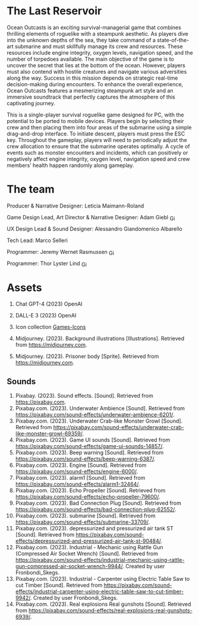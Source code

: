 # The Last Reservoir
Ocean Outcasts is an exciting survival-managerial game that combines thrilling elements of roguelike with a steampunk aesthetic. As players dive into the unknown depths of the sea, they take command of a state-of-the-art submarine and must skillfully manage its crew and resources. These resources include engine integrity, oxygen levels, navigation speed, and the number of torpedoes available. The main objective of the game is to uncover the secret that lies at the bottom of the ocean. However, players must also contend with hostile creatures and navigate various adversities along the way. Success in this mission depends on strategic real-time decision-making during encounters. To enhance the overall experience, Ocean Outcasts features a mesmerizing steampunk art style and an immersive soundtrack that perfectly captures the atmosphere of this captivating journey.

This is a single-player survival roguelike game designed for PC, with the potential to be ported to mobile devices. Players begin by selecting their crew and then placing them into four areas of the submarine using a simple drag-and-drop interface. To initiate descent, players must press the ESC key. Throughout the gameplay, players will need to periodically adjust the crew allocation to ensure that the submarine operates optimally. A cycle of events such as monster encounters and incidents, which can positively or negatively affect engine integrity, oxygen level, navigation speed and crew members’ health happen randomly along gameplay.
# The team
Producer & Narrative Designer: Leticia Maimann-Roland

Game Design Lead, Art Director & Narrative Designer: Adam Giebl [<img src="https://skillicons.dev/icons?i=github" alt="GitHub Icon" style="vertical-align: middle; height: 1em;">](https://github.com/adamgiebl)

UX Design Lead & Sound Designer: Alessandro Giandomenico Albarello

Tech Lead: Marco Selleri

Programmer: Jeremy Wernet Rasmussen [<img src="https://skillicons.dev/icons?i=github" alt="GitHub Icon" style="vertical-align: middle; height: 1em;">](https://github.com/Aquanarga)

Programmer: Thor Lyster Lind [<img src="https://skillicons.dev/icons?i=github" alt="GitHub Icon" style="vertical-align: middle; height: 1em;">](https://github.com/ThorLL)


# Assets
1. Chat GPT-4 (2023) OpenAI
2. DALL-E 3 (2023) OpenAI
3. Icon collection [Games-Icons](https://games-icon.net)

4. Midjourney. (2023). Background illustrations [Illustrations]. Retrieved from https://midjourney.com.
5. Midjourney. (2023). Prisoner body [Sprite]. Retrieved from https://midjourney.com.

## Sounds
1. Pixabay. (2023). Sound effects. [Sound]. Retrieved from https://pixabay.com. 
2. Pixabay.com. (2023). Underwater Ambience [Sound]. Retrieved from https://pixabay.com/sound-effects/underwater-ambience-6201/. 
3. Pixabay.com. (2023). Underwater Crab-like Monster Growl [Sound]. Retrieved from https://pixabay.com/sound-effects/underwater-crab-like-monster-growl-69359/. 
4. Pixabay.com. (2023). Game UI sounds [Sound]. Retrieved from https://pixabay.com/sound-effects/game-ui-sounds-14857/. 
5. Pixabay.com. (2023). Beep warning [Sound]. Retrieved from https://pixabay.com/sound-effects/beep-warning-6387/. 
6. Pixabay.com. (2023). Engine [Sound]. Retrieved from https://pixabay.com/sound-effects/engine-6000/. 
7. Pixabay.com. (2023). alarm1 [Sound]. Retrieved from https://pixabay.com/sound-effects/alarm1-32464/. 
8. Pixabay.com. (2023). Echo Propeller [Sound]. Retrieved from https://pixabay.com/sound-effects/echo-propeller-79600/. 
9. Pixabay.com. (2023). Bad Connection Plug [Sound]. Retrieved from https://pixabay.com/sound-effects/bad-connection-plug-62552/. 
10. Pixabay.com. (2023). submarine [Sound]. Retrieved from https://pixabay.com/sound-effects/submarine-33709/. 
11. Pixabay.com. (2023). depressurized and pressurized air tank ST [Sound]. Retrieved from https://pixabay.com/sound-effects/depressurized-and-pressurized-air-tank-st-90484/. 
12. Pixabay.com. (2023). Industrial - Mechanic using Rattle Gun (Compressed Air Socket Wrench) [Sound]. Retrieved from https://pixabay.com/sound-effects/industrial-mechanic-using-rattle-gun-compressed-air-socket-wrench-9944/. Created by user Fronbondi_Skegs. 
13. Pixabay.com. (2023). Industrial - Carpenter using Electric Table Saw to cut Timber [Sound]. Retrieved from https://pixabay.com/sound-effects/industrial-carpenter-using-electric-table-saw-to-cut-timber-9942/. Created by user Fronbondi_Skegs. 
14. Pixabay.com. (2023). Real explosions Real gunshots [Sound]. Retrieved from https://pixabay.com/sound-effects/real-explosions-real-gunshots-6939/.
